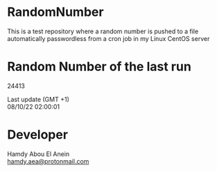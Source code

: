# RandomNumber    
This is a test repository where a random number is pushed to a file automatically passwordless from a cron job in my Linux CentOS server    
# Random Number of the last run   
24413
      
Last update (GMT +1)    
08/10/22 02:00:01
# Developer    
Hamdy Abou El Anein   
hamdy.aea@protonmail.com
